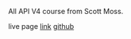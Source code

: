 All API V4 course from Scott Moss.

live page [link](https://hendrixer.github.io/API-design-v4)
[github](https://github.com/Hendrixer)
